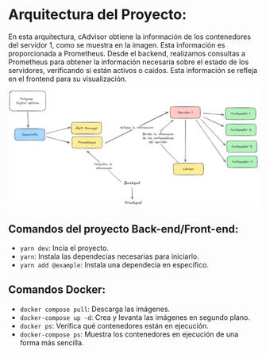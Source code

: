 # Arquitectura del Proyecto:

En esta arquitectura, cAdvisor obtiene la información de los contenedores del servidor 1, como se muestra en la imagen. Esta información es proporcionada a Prometheus. Desde el backend, realizamos consultas a Prometheus para obtener la información necesaria sobre el estado de los servidores, verificando si están activos o caídos. Esta información se refleja en el frontend para su visualización.

![image](image.png)

## Comandos del proyecto Back-end/Front-end:

- `yarn dev`: Incia el proyecto.
- `yarn`: Instala las dependecias necesarias para iniciarlo.
- `yarn add @example`: Instala una dependecia en específico.

## Comandos Docker:

- `docker compose pull`: Descarga las imágenes.
- `docker-compose up -d`: Crea y levanta las imágenes en segundo plano.
- `docker ps`: Verifica qué contenedores están en ejecución.
- `docker-compose ps`: Muestra los contenedores en ejecución de una forma más sencilla.
